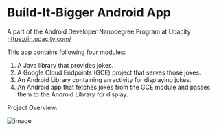 # Build-It-Bigger Android App
A part of the Android Developer Nanodegree Program at Udacity https://in.udacity.com/

This app contains following four modules:

1. A Java library that provides jokes.
2. A Google Cloud Endpoints (GCE) project that serves those jokes.
3. An Android Library containing an activity for displaying jokes.
4. An Android app that fetches jokes from the GCE module and passes them to the Android Library for display.

Project Overview:

![image]( https://github.com/sagar-rathod/Build-It-Bigger/blob/master/resources/overview.png?raw=true)
